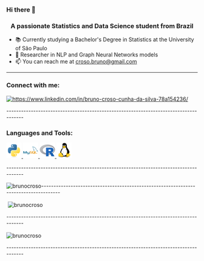 ### Hi there 👋
<h3 align="center">A passionate Statistics and Data Science student from Brazil</h3>

<!--
- 🔭 I’m currently working as a Data Science Intern at Farmtech

-->
- 📚 Currently studying a Bachelor's Degree in Statistics at the University of São Paulo
- 🔬 Researcher in NLP and Graph Neural Networks models
- 📫 You can reach me at croso.bruno@gmail.com
-------------------------------------------------------------------------------------
<h3 align="left">Connect with me:</h3>
<p align="left">
<a href="https://www.linkedin.com/in/bruno-croso-cunha-da-silva-78a154236/" target="blank"><img align="center" src="https://raw.githubusercontent.com/rahuldkjain/github-profile-readme-generator/master/src/images/icons/Social/linked-in-alt.svg" alt="https://www.linkedin.com/in/bruno-croso-cunha-da-silva-78a154236/" height="30" width="40" /></a>
</p>
-------------------------------------------------------------------------------------
<h3 align="left">Languages and Tools:</h3>
<p align="left">
  <a href="https://www.python.org" target="_blank" rel="noreferrer">
    <img src="https://raw.githubusercontent.com/devicons/devicon/master/icons/python/python-original.svg" alt="python" width="40" height="40"/>
  </a>
  <a href="https://www.mysql.com/" target="_blank" rel="noreferrer">
    <img src="https://raw.githubusercontent.com/devicons/devicon/master/icons/mysql/mysql-original-wordmark.svg" alt="mysql" width="40" height="40"/>
  </a>
  <a href="https://www.r-project.org/" target="_blank" rel="noreferrer">
    <img src="https://raw.githubusercontent.com/devicons/devicon/master/icons/r/r-original.svg" alt="R" width="40" height="40"/>
  </a>  
  <a href="https://www.linux.org/" target="_blank" rel="noreferrer">
    <img src="https://raw.githubusercontent.com/devicons/devicon/master/icons/linux/linux-original.svg" alt="linux" width="40" height="40"/>
  </a>
</p>
-------------------------------------------------------------------------------------
<p><img align="left" src="https://github-readme-stats.vercel.app/api/top-langs?username=brunocroso&show_icons=true&locale=en&layout=compact" alt="brunocroso" /></p>
-------------------------------------------------------------------------------------
<p>&nbsp;<img align="center" src="https://github-readme-stats.vercel.app/api?username=brunocroso&show_icons=true&locale=en" alt="brunocroso" /></p>
-------------------------------------------------------------------------------------
<p><img align="center" src="https://github-readme-streak-stats.herokuapp.com/?user=brunocroso&" alt="brunocroso" /></p>
-------------------------------------------------------------------------------------












